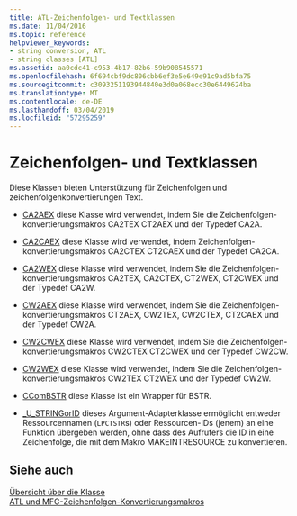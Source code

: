 ```yaml
---
title: ATL-Zeichenfolgen- und Textklassen
ms.date: 11/04/2016
ms.topic: reference
helpviewer_keywords:
- string conversion, ATL
- string classes [ATL]
ms.assetid: aa0cdc41-c953-4b17-82b6-59b908545571
ms.openlocfilehash: 6f694cbf9dc806cbb6ef3e5e649e91c9ad5bfa75
ms.sourcegitcommit: c3093251193944840e3d0a068ecc30e6449624ba
ms.translationtype: MT
ms.contentlocale: de-DE
ms.lasthandoff: 03/04/2019
ms.locfileid: "57295259"
---
```

# <a name="string-and-text-classes"></a>Zeichenfolgen- und Textklassen

Diese Klassen bieten Unterstützung für Zeichenfolgen und zeichenfolgenkonvertierungen Text.

- [CA2AEX](../atl/reference/ca2aex-class.md) diese Klasse wird verwendet, indem Sie die Zeichenfolgen-konvertierungsmakros CA2TEX CT2AEX und der Typedef CA2A.

- [CA2CAEX](../atl/reference/ca2caex-class.md) diese Klasse wird verwendet, indem Zeichenfolgen-konvertierungsmakros CA2CTEX CT2CAEX und der Typedef CA2CA.

- [CA2WEX](../atl/reference/ca2wex-class.md) diese Klasse wird verwendet, indem Sie die Zeichenfolgen-konvertierungsmakros CA2TEX, CA2CTEX, CT2WEX, CT2CWEX und der Typedef CA2W.

- [CW2AEX](../atl/reference/cw2aex-class.md) diese Klasse wird verwendet, indem Sie die Zeichenfolgen-konvertierungsmakros CT2AEX, CW2TEX, CW2CTEX, CT2CAEX und der Typedef CW2A.

- [CW2CWEX](../atl/reference/cw2cwex-class.md) diese Klasse wird verwendet, indem Sie die Zeichenfolgen-konvertierungsmakros CW2CTEX CT2CWEX und der Typedef CW2CW.

- [CW2WEX](../atl/reference/cw2wex-class.md) diese Klasse wird verwendet, indem Sie die Zeichenfolgen-konvertierungsmakros CW2TEX CT2WEX und der Typedef CW2W.

- [CComBSTR](../atl/reference/ccombstr-class.md) diese Klasse ist ein Wrapper für BSTR.

- [_U_STRINGorID](../atl/reference/u-stringorid-class.md) dieses Argument-Adapterklasse ermöglicht entweder Ressourcennamen (`LPCTSTR`s) oder Ressourcen-IDs (jenem) an eine Funktion übergeben werden, ohne dass des Aufrufers die ID in eine Zeichenfolge, die mit dem Makro MAKEINTRESOURCE zu konvertieren.

## <a name="see-also"></a>Siehe auch

[Übersicht über die Klasse](../atl/atl-class-overview.md)<br/>
[ATL und MFC-Zeichenfolgen-Konvertierungsmakros](reference/string-conversion-macros.md)
